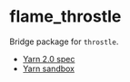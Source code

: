 # flame_throstle

Bridge package for `throstle`.

- [Yarn 2.0 spec](https://github.com/YarnSpinnerTool/YarnSpinner/blob/main/Documentation/Yarn-Spec.md)
- [Yarn sandbox](https://try.yarnspinner.dev)
